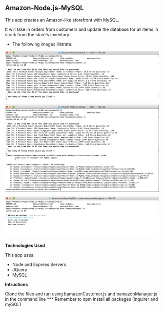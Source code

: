 ## Amazon-Node.js-MySQL ##

This app creates an Amazon-like storefront with MySQL. 

It will take in orders from customers and update the database for all items in stock from the store's inventory.

* The following images illstrate:


![Part 1 - Working](images/part.1.working.png)


![Part 2 - Partial](images/part.1.working+error.png)


![Part 1 - Not Working](images/part.2.partial.png)

**Technologies Used**

This app uses:

* Node and Express Servers
* JQuery
* MySQL


**Intructions**

Clone the files and run using bamazonCustomer.js and bamazonManager.js in the command line
*** Remember to npm install all packages (inquirer and mySQL)
